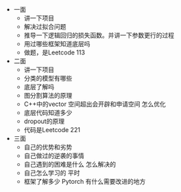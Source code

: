 - 一面
    + 讲一下项目
    + 解决过拟合问题
    + 推导一下逻辑回归的损失函数。并讲一下参数更行的过程
    + 用过哪些框架知道底层吗
    + 做题，是Leetcode 113
- 二面
    + 讲一下项目
    + 分类的模型有哪些
    + 底层了解吗
    + 图分割算法的原理
    + C++中的vector 空间超出会开辟和申请空间 怎么优化
    + 底层代码知道多少
    + dropout的原理
    + 代码是Leetcode 221
- 三面
    + 自己的优势和劣势
    + 自己做过的逆袭的事情
    + 自己遇到的困难是什么 怎么解决的
    + 自己怎么学习的 平时
    + 框架了解多少 Pytorch 有什么需要改进的地方